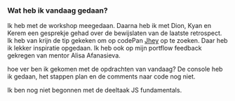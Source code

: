 ### Wat heb ik vandaag gedaan?
Ik heb met de workshop meegedaan. Daarna heb ik met Dion, Kyan en Kerem een gesprekje gehad over de bewijslaten van de laatste retrospect. Ik heb van krijn de tip gekeken om op codePan [Jhey](https://codepen.io/jh3y/pens/popular?cursor=ZD0xJm89MCZwPTI4) op te zoeken. Daar heb ik lekker inspiratie opgedaan. Ik heb ook op mijn portflow feedback gekregen van mentor Alisa Afanasieva. 


hoe ver ben ik gekomen met de opdrachten van vandaag? De console heb ik gedaan, het stappen plan en de comments naar code nog niet.

Ik ben nog niet begonnen met de deeltaak JS fundamentals.
